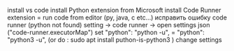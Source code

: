 install vs code 
install Python extension from Microsoft 
install Code Runner extension = run code from editor (py, java, c etc...)
исправить ошибку code runner (python not found) 
    setting -> code runner -> open settings json ("code-runner.executorMap")
    set "python": "python -u", = "python": "python3 -u", 
    (or do : sudo apt install puthon-is-python3  )
change settings